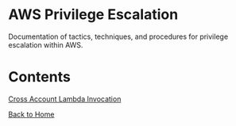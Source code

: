# AWS Privilege Escalation

Documentation of tactics, techniques, and procedures for privilege escalation within AWS.

# Contents

[Cross Account Lambda Invocation](https://blog.the1ntern.net/aws/privesc/xacclambdainvoke)

[Back to Home](https://blog.the1ntern.net)
